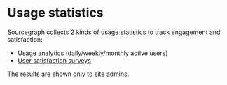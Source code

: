 # Usage statistics

Sourcegraph collects 2 kinds of usage statistics to track engagement and satisfaction:

- [Usage analytics](./analytics) (daily/weekly/monthly active users)
- [User satisfaction surveys](./user_surveys)

The results are shown only to site admins.
